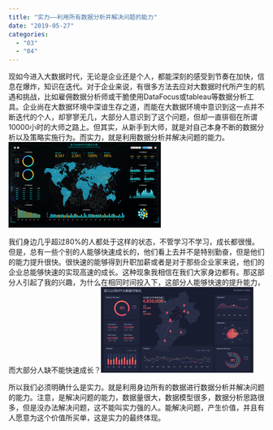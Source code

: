 ```yaml
---
title: "实力——利用所有数据分析并解决问题的能力"
date: "2019-05-27"
categories: 
  - "03"
  - "04"
---
```


现如今进入大数据时代，无论是企业还是个人，都能深刻的感受到节奏在加快，信息在爆炸，知识在迭代。对于企业来说，有很多方法去应对大数据时代所产生的机遇和挑战，比如雇佣数据分析师或干脆使用DataFocus或tableau等数据分析工具。企业尚在大数据环境中深谙生存之道，而能在大数据环境中意识到这一点并不断迭代的个人，却寥寥无几，大部分人意识到了这个问题，但却一直徘徊在所谓10000小时的大师之路上。但其实，从新手到大师，就是对自己本身不断的数据分析以及策略实施行为。而实力，就是利用数据分析并解决问题的能力。![](images/daping-04-1-300x169.png)

我们身边几乎超过80%的人都处于这样的状态，不管学习不学习，成长都很慢。但是，总有一些个别的人能够快速成长的，他们看上去并不是特别勤奋，但是他们的能力提升很快。很快速的能够得到升职加薪或者是对于那些企业家来说，他们的企业总能够快速的实现高速的成长。这种现象我相信在我们大家身边都有。那这部分人引起了我的兴趣，为什么在相同时间投入下，这部分人能够快速的提升能力，而大部分人缺不能快速成长？![](images/daping2-1-300x169.png)

所以我们必须明确什么是实力。就是利用身边所有的数据进行数据分析并解决问题的能力。注意，是解决问题的能力，数据量很大，数据模型很多，数据分析思路很多，但是没办法解决问题，这不能叫实力强的人。能解决问题，产生价值，并且有人愿意为这个价值所买单，这是实力的最终体现。
